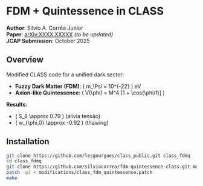 # FDM + Quintessence in CLASS  
**Author**: Silvio A. Corrêa Junior  
**Paper**: [arXiv:XXXX.XXXXX](https://arxiv.org) *(to be updated)*  
**JCAP Submission**: October 2025  

## Overview
Modified CLASS code for a unified dark sector:  
- **Fuzzy Dark Matter (FDM)**: \( m_\Psi = 10^{-22} \) eV  
- **Axion-like Quintessence**: \( V(\phi) = M^4 [1 + \cos(\phi/f)] \)  

**Results**:  
- \( S_8 \approx 0.79 \) (alivia tensão)  
- \( w_{\phi,0} \approx -0.92 \) (thawing)  

## Installation
```bash
git clone https://github.com/lesgourgues/class_public.git class_fdmq
cd class_fdmq
git clone https://github.com/silviocorrea/fdm-quintessence-class.git modifications
patch -p1 < modifications/class_fdm_quintessence.patch
make
